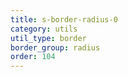```yaml
---
title: s-border-radius-0
category: utils
util_type: border
border_group: radius
order: 104
---
```

<span class="s-border-radius-0"></span>